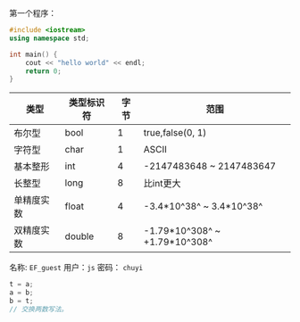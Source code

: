 第一个程序：

```c++
#include <iostream>
using namespace std;

int main() {
	cout << "hello world" << endl;
	return 0;
}
```

| 类型       | 类型标识符 | 字节 | 范围                           |
| ---------- | ---------- | ---- | ------------------------------ |
| 布尔型     | bool       | 1    | true,false(0, 1)               |
| 字符型     | char       | 1    | ASCII                          |
| 基本整形   | int        | 4    | -2147483648 ~ 2147483647       |
| 长整型     | long       | 8    | 比int更大                      |
| 单精度实数 | float      | 4    | -3.4\*10^38^ ~ 3.4\*10^38^     |
| 双精度实数 | double     | 8    | -1.79*10^308^ ~ +1.79\*10^308^ |

名称: `EF_guest`
用户：`js`
密码： `chuyi`

```c++
t = a;
a = b;
b = t;
// 交换两数写法。
```

